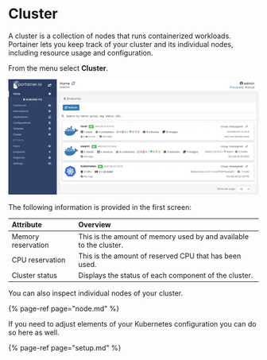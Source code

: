 # Cluster

A cluster is a collection of nodes that runs containerized workloads. Portainer lets you keep track of your cluster and its individual nodes, including resource usage and configuration.

From the menu select **Cluster**. 

![](../../../.gitbook/assets/cluster-1.gif)

The following information is provided in the first screen:

| Attribute | Overview |
| :--- | :--- |
| Memory reservation | This is the amount of memory used by and available to the cluster. |
| CPU reservation | This is the amount of reserved CPU that has been used. |
| Cluster status | Displays the status of each component of the cluster. |

You can also inspect individual nodes of your cluster.

{% page-ref page="node.md" %}

If you need to adjust elements of your Kubernetes configuration you can do so here as well.

{% page-ref page="setup.md" %}






